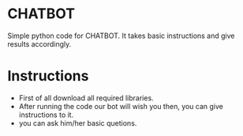 # CHATBOT
Simple python code for CHATBOT.
It takes basic instructions and give results accordingly.

# Instructions
- First of all download all required libraries.
- After running the code our bot will wish you then, you can give instructions to it.
- you can ask him/her basic quetions.
